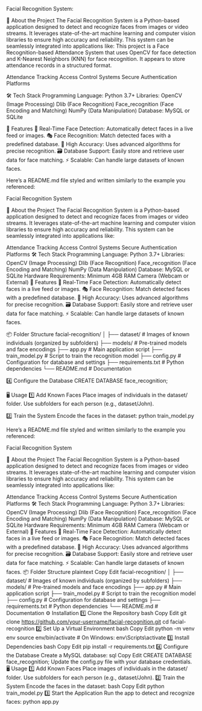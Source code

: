 Facial Recognition System:


🚀 About the Project
The Facial Recognition System is a Python-based application designed to detect and recognize faces from images or video streams. It leverages state-of-the-art machine learning and computer vision libraries to ensure high accuracy and reliability. This system can be seamlessly integrated into applications like:
This project is a Face Recognition-based Attendance System that uses OpenCV for face detection and K-Nearest Neighbors (KNN) for face recognition. It appears to store attendance records in a structured format.

Attendance Tracking
Access Control Systems
Secure Authentication Platforms

🛠️ Tech Stack
Programming Language: Python 3.7+
Libraries:
OpenCV (Image Processing)
Dlib (Face Recognition)
Face_recognition (Face Encoding and Matching)
NumPy (Data Manipulation)
Database: MySQL or SQLite

🌟 Features
📸 Real-Time Face Detection: Automatically detect faces in a live feed or images.
🎭 Face Recognition: Match detected faces with a predefined database.
🔄 High Accuracy: Uses advanced algorithms for precise recognition.
🗃️ Database Support: Easily store and retrieve user data for face matching.
⚡ Scalable: Can handle large datasets of known faces.


Here’s a README.md file styled and written similarly to the example you referenced:

Facial Recognition System

🚀 About the Project
The Facial Recognition System is a Python-based application designed to detect and recognize faces from images or video streams. It leverages state-of-the-art machine learning and computer vision libraries to ensure high accuracy and reliability. This system can be seamlessly integrated into applications like:

Attendance Tracking
Access Control Systems
Secure Authentication Platforms
🛠️ Tech Stack
Programming Language: Python 3.7+
Libraries:
OpenCV (Image Processing)
Dlib (Face Recognition)
Face_recognition (Face Encoding and Matching)
NumPy (Data Manipulation)
Database: MySQL or SQLite
Hardware Requirements:
Minimum 4GB RAM
Camera (Webcam or External)
🌟 Features
📸 Real-Time Face Detection: Automatically detect faces in a live feed or images.
🎭 Face Recognition: Match detected faces with a predefined database.
🔄 High Accuracy: Uses advanced algorithms for precise recognition.
🗃️ Database Support: Easily store and retrieve user data for face matching.
⚡ Scalable: Can handle large datasets of known faces.


📦 Folder Structure
facial-recognition/
│
├── dataset/               # Images of known individuals (organized by subfolders)
├── models/                # Pre-trained models and face encodings
├── app.py                 # Main application script
├── train_model.py         # Script to train the recognition model
├── config.py              # Configuration for database and settings
├── requirements.txt       # Python dependencies
└── README.md              # Documentation

4️⃣ Configure the Database
CREATE DATABASE face_recognition;

🖥️ Usage
1️⃣ Add Known Faces
Place images of individuals in the dataset/ folder.
Use subfolders for each person (e.g., dataset/John).

2️⃣ Train the System
Encode the faces in the dataset:
python train_model.py

Here’s a README.md file styled and written similarly to the example you referenced:

Facial Recognition System

🚀 About the Project
The Facial Recognition System is a Python-based application designed to detect and recognize faces from images or video streams. It leverages state-of-the-art machine learning and computer vision libraries to ensure high accuracy and reliability. This system can be seamlessly integrated into applications like:

Attendance Tracking
Access Control Systems
Secure Authentication Platforms
🛠️ Tech Stack
Programming Language: Python 3.7+
Libraries:
OpenCV (Image Processing)
Dlib (Face Recognition)
Face_recognition (Face Encoding and Matching)
NumPy (Data Manipulation)
Database: MySQL or SQLite
Hardware Requirements:
Minimum 4GB RAM
Camera (Webcam or External)
🌟 Features
📸 Real-Time Face Detection: Automatically detect faces in a live feed or images.
🎭 Face Recognition: Match detected faces with a predefined database.
🔄 High Accuracy: Uses advanced algorithms for precise recognition.
🗃️ Database Support: Easily store and retrieve user data for face matching.
⚡ Scalable: Can handle large datasets of known faces.
📦 Folder Structure
plaintext
Copy
Edit
facial-recognition/
│
├── dataset/               # Images of known individuals (organized by subfolders)
├── models/                # Pre-trained models and face encodings
├── app.py                 # Main application script
├── train_model.py         # Script to train the recognition model
├── config.py              # Configuration for database and settings
├── requirements.txt       # Python dependencies
└── README.md              # Documentation
⚙️ Installation
1️⃣ Clone the Repository
bash
Copy
Edit
git clone https://github.com/your-username/facial-recognition.git
cd facial-recognition
2️⃣ Set Up a Virtual Environment
bash
Copy
Edit
python -m venv env
source env/bin/activate      # On Windows: env\Scripts\activate
3️⃣ Install Dependencies
bash
Copy
Edit
pip install -r requirements.txt
4️⃣ Configure the Database
Create a MySQL database:
sql
Copy
Edit
CREATE DATABASE face_recognition;
Update the config.py file with your database credentials.
🖥️ Usage
1️⃣ Add Known Faces
Place images of individuals in the dataset/ folder.
Use subfolders for each person (e.g., dataset/John).
2️⃣ Train the System
Encode the faces in the dataset:
bash
Copy
Edit
python train_model.py
3️⃣ Start the Application
Run the app to detect and recognize faces:
python app.py
